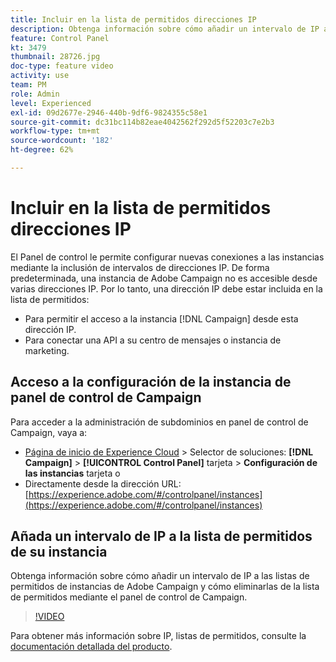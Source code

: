 ```yaml
---
title: Incluir en la lista de permitidos direcciones IP
description: Obtenga información sobre cómo añadir un intervalo de IP a las listas de permitidos de instancias de Adobe Campaign y cómo eliminarlas de la lista de permitidos mediante el panel de control de Campaign.
feature: Control Panel
kt: 3479
thumbnail: 28726.jpg
doc-type: feature video
activity: use
team: PM
role: Admin
level: Experienced
exl-id: 09d2677e-2946-440b-9df6-9824355c58e1
source-git-commit: dc31bc114b82eae4042562f292d5f52203c7e2b3
workflow-type: tm+mt
source-wordcount: '182'
ht-degree: 62%

---
```


# Incluir en la lista de permitidos direcciones IP

El Panel de control le permite configurar nuevas conexiones a las instancias mediante la inclusión de intervalos de direcciones IP. De forma predeterminada, una instancia de Adobe Campaign no es accesible desde varias direcciones IP. Por lo tanto, una dirección IP debe estar incluida en la lista de permitidos:

* Para permitir el acceso a la instancia [!DNL Campaign] desde esta dirección IP.
* Para conectar una API a su centro de mensajes o instancia de marketing.

## Acceso a la configuración de la instancia de panel de control de Campaign

Para acceder a la administración de subdominios en panel de control de Campaign, vaya a:

* [Página de inicio de Experience Cloud](https://experience.adobe.com/#/home) > Selector de soluciones: **[!DNL Campaign]** > **[!UICONTROL Control Panel]** tarjeta > **Configuración de las instancias** tarjeta
o
* Directamente desde la dirección URL: [https://experience.adobe.com/#/controlpanel/instances](https://experience.adobe.com/#/controlpanel/instances)

## Añada un intervalo de IP a la lista de permitidos de su instancia

Obtenga información sobre cómo añadir un intervalo de IP a las listas de permitidos de instancias de Adobe Campaign y cómo eliminarlas de la lista de permitidos mediante el panel de control de Campaign.

>[!VIDEO](https://video.tv.adobe.com/v/28726?quality=12)

Para obtener más información sobre IP, listas de permitidos, consulte la [documentación detallada del producto](https://experienceleague.adobe.com/docs/control-panel/using/sftp-management/ip-range-allow-listing.html?lang=es).

